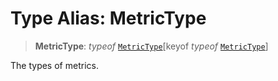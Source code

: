 # Type Alias: MetricType

> **MetricType**: *typeof* [`MetricType`](../variables/MetricType.md)\[keyof *typeof* [`MetricType`](../variables/MetricType.md)\]

The types of metrics.

